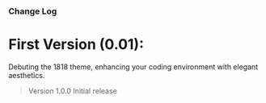 ### Change Log

# First Version (0.01):

Debuting the 1818 theme, enhancing your coding environment with elegant aesthetics.

> Version 1.0.0
> Initial release
